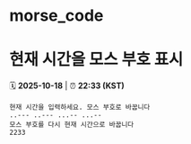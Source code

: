 # morse_code
# 현재 시간을 모스 부호 표시
<!-- MORSE_TIME_START -->
🗓️ **2025-10-18** | ⏰ **22:33 (KST)**

```
현재 시간을 입력하세요. 모스 부호로 바꿉니다
..--- ..--- ...-- ...--
모스 부호를 다시 현재 시간으로 바꿉니다
2233
```
<!-- MORSE_TIME_END -->
